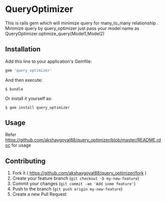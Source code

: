 # QueryOptimizer

This is rails gem which will minimize query for many_to_many relationship .
Minimize query by query_optimizer just pass your model name as QueryOptimizer.optimize_query(Model1,Model2)

## Installation

Add this line to your application's Gemfile:

```ruby
gem 'query_optimizer'
```

And then execute:

    $ bundle

Or install it yourself as:

    $ gem install query_optimizer

## Usage

Refer https://github.com/akshaygoyal88/query_optimizer/blob/master/README.rdoc for usage

## Contributing

1. Fork it ( https://github.com/akshaygoyal88/query_optimizer/fork )
2. Create your feature branch (`git checkout -b my-new-feature`)
3. Commit your changes (`git commit -am 'Add some feature'`)
4. Push to the branch (`git push origin my-new-feature`)
5. Create a new Pull Request

